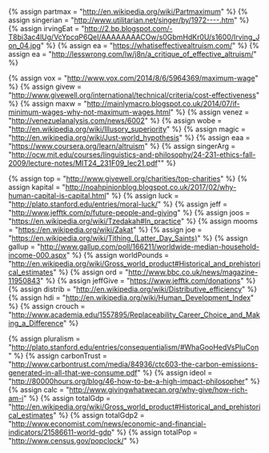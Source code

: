{%	assign partmax		= "http://en.wikipedia.org/wiki/Partmaximum"				%}
{%	assign singerian	= "http://www.utilitarian.net/singer/by/1972----.htm"		%}
{%	assign irvingEat	= "http://2.bp.blogspot.com/-T8bi3ac4lUg/VcYpcqP6QeI/AAAAAAAACOw/s0GbmHdKr0U/s1600/Irving_Jon_04.jpg"		%}
{%	assign ea			= "https://whatiseffectivealtruism.com/"	%}
{%	assign ea			= "http://lesswrong.com/lw/j8n/a_critique_of_effective_altruism/"		%}

{%	assign vox			= "http://www.vox.com/2014/8/6/5964369/maximum-wage"	%}
{%	assign givew		= "http://www.givewell.org/international/technical/criteria/cost-effectiveness"	%}
{%	assign maxw			= "http://mainlymacro.blogspot.co.uk/2014/07/if-minimum-wages-why-not-maximum-wages.html"	%}
{%	assign venez		= "http://venezuelanalysis.com/news/6002"	%}
{%	assign wobe			= "http://en.wikipedia.org/wiki/Illusory_superiority"	%}
{%	assign magic		= "http://en.wikipedia.org/wiki/Just-world_hypothesis"	%}
{%	assign eaa			= "https://www.coursera.org/learn/altruism"	%}
{%	assign singerArg	= "http://ocw.mit.edu/courses/linguistics-and-philosophy/24-231-ethics-fall-2009/lecture-notes/MIT24_231F09_lec21.pdf""	%}

{%	assign top			= "http://www.givewell.org/charities/top-charities"	%}
{%	assign kapital		= "http://noahpinionblog.blogspot.co.uk/2017/02/why-human-capital-is-capital.html"	%}
{%	assign luck			= "http://plato.stanford.edu/entries/moral-luck/"	%}
{%	assign jeff			= "http://www.jefftk.com/p/future-people-and-giving"	%}
{%	assign joos			= "https://en.wikipedia.org/wiki/Tzedakah#In_practice"	%}
{%	assign mooms		= "https://en.wikipedia.org/wiki/Zakat"	%}
{%	assign joe			= "https://en.wikipedia.org/wiki/Tithing_(Latter_Day_Saints)"	%}
{%	assign gallup		= "http://www.gallup.com/poll/166211/worldwide-median-household-income-000.aspx"	%}
{%	assign worldPounds	= "http://en.wikipedia.org/wiki/Gross_world_product#Historical_and_prehistorical_estimates"	%}
{%	assign ord			= "http://www.bbc.co.uk/news/magazine-11950843"			%}
{%	assign jeffGive		= "https://www.jefftk.com/donations"			%}
{%	assign distrib 		= "http://en.wikipedia.org/wiki/Distributive_efficiency"				%}
{%	assign hdi 			= "http://en.wikipedia.org/wiki/Human_Development_Index"				%}
{%	assign crouch 		= "http://www.academia.edu/1557895/Replaceability_Career_Choice_and_Making_a_Difference"			%}

{%	assign pluralism 	= "http://plato.stanford.edu/entries/consequentialism/#WhaGooHedVsPluCon"		%}
{%	assign carbonTrust 	= "http://www.carbontrust.com/media/84936/ctc603-the-carbon-emissions-generated-in-all-that-we-consume.pdf"	%}
{%	assign ideol 		= "http://80000hours.org/blog/46-how-to-be-a-high-impact-philosopher"		%}
{%	assign calc			= "http://www.givingwhatwecan.org/why-give/how-rich-am-i"		%}
{%	assign totalGdp		= "http://en.wikipedia.org/wiki/Gross_world_product#Historical_and_prehistorical_estimates"	%}
{%	assign totalGdp2	= "http://www.economist.com/news/economic-and-financial-indicators/21586611-world-gdp"		%}
{%	assign totalPop		= "http://www.census.gov/popclock/"		%}

